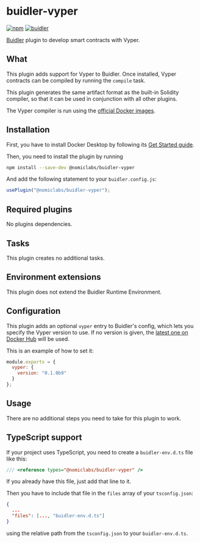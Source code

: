 # buidler-vyper

[![npm](https://img.shields.io/npm/v/@nomiclabs/buidler-vyper.svg)](https://www.npmjs.com/package/@nomiclabs/buidler-vyper)
[![buidler](https://buidler.dev/buidler-plugin-badge.svg?1)](https://buidler.dev)

[Buidler](http://buidler.dev) plugin to develop smart contracts with Vyper.

## What

This plugin adds support for Vyper to Buidler. Once installed, Vyper contracts can be compiled by running the `compile` task.

This plugin generates the same artifact format as the built-in Solidity compiler, so that it can be used in conjunction with
all other plugins.

The Vyper compiler is run using the [official Docker images](https://hub.docker.com/r/ethereum/vyper).

## Installation

First, you have to install Docker Desktop by following its [Get Started guide](https://www.docker.com/get-started).

Then, you need to install the plugin by running

```bash
npm install --save-dev @nomiclabs/buidler-vyper
```

And add the following statement to your `buidler.config.js`:

```js
usePlugin("@nomiclabs/buidler-vyper");
```

## Required plugins

No plugins dependencies.

## Tasks

This plugin creates no additional tasks.

## Environment extensions

This plugin does not extend the Buidler Runtime Environment.

## Configuration

This plugin adds an optional `vyper` entry to Buidler's config, which lets you specify the Vyper version to use. If no
version is given, the [latest one on Docker Hub](https://hub.docker.com/r/ethereum/vyper/tags) will be used.

This is an example of how to set it:

```js
module.exports = {
  vyper: {
    version: "0.1.0b9"
  }
};
```

## Usage

There are no additional steps you need to take for this plugin to work.

## TypeScript support

If your project uses TypeScript, you need to create a `buidler-env.d.ts` file like this:

``` typescript
/// <reference types="@nomiclabs/buidler-vyper" />
```

If you already have this file, just add that line to it.


Then you have to include that file in the `files` array of your `tsconfig.json`:

```json
{
  ...
  "files": [..., "buidler-env.d.ts"]
}
```

using the relative path from the `tsconfig.json` to your `buidler-env.d.ts`.
